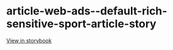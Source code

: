 # article-web-ads--default-rich-sensitive-sport-article-story

[View in storybook](https://raw.githack.com/Independent-Digital-News-and-Media-Ltd/indy-pwamp-sb/PR-1793-sb/index.html?path=/story/article-web-ads--default-rich-sensitive-sport-article-story)
